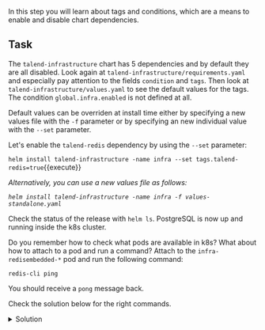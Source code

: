 In this step you will learn about tags and conditions, which are a means to enable and disable chart dependencies.

## Task

The `talend-infrastructure` chart has 5 dependencies and by default they are all disabled.
Look again at `talend-infrastructure/requirements.yaml` and especially pay attention to the fields `condition` and `tags`.
Then look at `talend-infrastructure/values.yaml` to see the default values for the tags. The condition `global.infra.enabled` is not defined at all.

Default values can be overriden at install time either by specifying a new values file with the `-f` parameter or 
by specifying an new individual value with the `--set` parameter.

Let's enable the `talend-redis` dependency by using the `--set` parameter:

`helm install talend-infrastructure -name infra --set tags.talend-redis=true`{{execute}}

*Alternatively, you can use a new values file as follows:*

*`helm install talend-infrastructure -name infra -f values-standalone.yaml`*

Check the status of the release with `helm ls`. PostgreSQL is now up and running inside the k8s cluster.

Do you remember how to check what pods are available in k8s? What about how to attach to a pod and run a command? 
Attach to the `infra-redisembedded-*` pod and run the following command:

`redis-cli ping`

You should receive a `pong` message back.

Check the solution below for the right commands.

<details><summary>Solution</summary>
<p>
`kubectl get pods`
<br/>
`kubectl exec -it <infra-redisembedded-*> redis-cli ping`
<br/>
</p>
</details>
